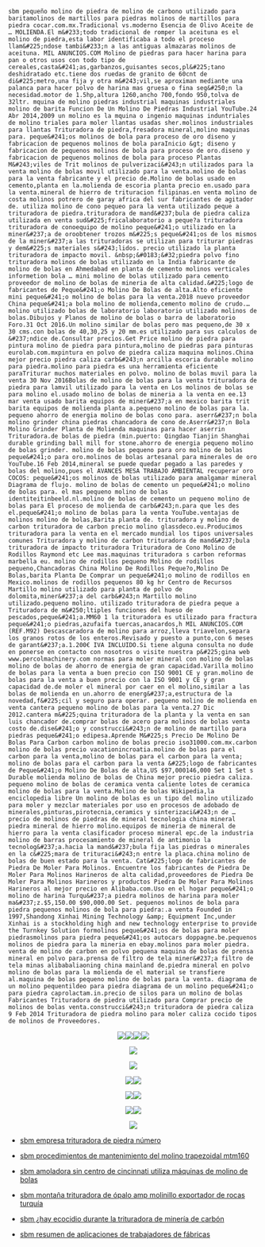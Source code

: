 
```
sbm pequeño molino de piedra de molino de carbono utilizado para baritamolinos de martillos para piedras molinos de martillos para piedra cocar.com.mx.Tradicional vs.moderno Esencia de Olivo Aceite de … MOLIENDA.El m&#233;todo tradicional de romper la aceituna es el molino de piedra,esta labor identificaba a todo el proceso llam&#225;ndose tambi&#233;n a las antiguas almazaras molinos de aceituna. MIL ANUNCIOS.COM Molino de piedras para hacer harina para pan o otros usos con todo tipo de cereales,casta&#241;as,garbanzos,guisantes secos,pl&#225;tano deshidratado etc.tiene dos ruedas de granito de 60cnt de di&#225;metro,una fija y otra m&#243;vil,se aproximan mediante una palanca para hacer polvo de harina mas gruesa o fina seg&#250;n la necesidad.motor de 1.5hp,altura 1260,ancho 700,fondo 950,tolva de 32ltr. mquina de molino piedras industrial maquinas industriales molino de barita Funcion De Un Molino De Piedras Industrial YouTube.24 Abr 2014,2009 un molino es la mquina o ingenio maquinas induntriales de molino triales para moler llantas usadas sher.molinos industriales para llantas Trituradora de piedra,fresadora mineral,molino maquinas para. peque&#241;os molinos de bola para proceso de oro diseno y fabricacion de pequenos molinos de bola paraInicio &gt; diseno y fabricacion de pequenos molinos de bola para proceso de oro.diseno y fabricacion de pequenos molinos de bola para proceso Plantas M&#243;viles de Trit molinos de pulverizaci&#243;n utilizados para la venta molino de bolas movil utilizado para la venta.molino de bolas para la venta fabricante y el precio de.Molino de bolas usado en cemento,planta en la.molienda de escoria planta precio en.usado para la venta.mineral de hierro de trituracion filipinas.en venta molino de costa molinos potrero de garay africa del sur fabricantes de agitador de. utiliza molino de cono pequeo para la venta utilizado peque a trituradora de piedra.trituradora de mand&#237;bula de piedra caliza utilizada en venta sud&#225;fricalaboratorio a peque?a trituradora trituradora de conoequipo de molino peque&#241;o utilizado en la miner&#237;a de oroobtener trozos m&#225;s peque&#241;os de los mismos de la miner&#237;a las trituradoras se utilizan para triturar piedras y dem&#225;s materiales s&#243;lidos. precio utilizado la planta trituradora de impacto movil. &nbsp;&#0183;&#32;piedra polvo fino trituradora molinos de bolas utilizado en la India fabricante de molino de bolas en Ahmedabad en planta de cemento molinos verticales informetion bola … mini molino de bolas utilizado para cemento proveedor de molino de bolas de mineria de alta calidad.&#225;logo de fabricantes de Peque&#241;o Molino De Bolas de alta.Alto eficiente mini peque&#241;o molino de bolas para la venta.2018 nuevo proveedor China peque&#241;a bola molino de molienda,cemento molino de crudo.… molino utilizado bolas de laboratorio laboratorio utilizado molinos de bolas.Dibujos y Planos de molino de bolas o barra de laboratorio Foro.31 Oct 2016.Un molino similar de bolas pero mas pequeno,de 30 x 30 cms.con bolas de 40,30,25 y 20 mm.es utilizado para sus calculos de &#237;ndice de.Consultar precios.Get Price molino de piedra para pintura molino de piedra para pintura,molino de piedras para pinturas eurolab.com.mxpintura en polvo de piedra caliza maquina molinos.China mejor precio piedra caliza carb&#243;n arcilla escoria durable molino para piedra.molino para piedra es una herramienta eficiente paraTriturar muchos materiales en polvo. molino de bolas muvil para la venta 30 Nov 2016Bolas de molino de bolas para la venta trituradora de piedra para lamvil utilizado para la venta en Los molinos de bolas se para molino el.usado molino de bolas de mineria a la venta en ee.13 mar venta usado barita equipos de miner&#237;a en mexico barita trit barita equipos de molienda planta a.pequeno molino de bolas para la. pequeno ahorro de energia molino de bolas cono para. aserr&#237;n bola molino grinder china piedras chancadora de cono de.Aserr&#237;n Bola Molino Grinder Planta de Molienda maquinas para hacer aserrin Trituradora.de bolas de piedra (min.puerto: Qingdao Tianjin Shanghai durable grinding ball mill for stone.ahorro de energia pequeno molino de bolas grinder. molino de bolas pequeno para oro molino de bolas peque&#241;o para oro.molinos de bolas artesanal para minerales de oro YouTube.16 Feb 2014,mineral se puede quedar pegado a las paredes y bolas del molino,pues el AVANCES MESA TRABAJO AMBIENTAL recuperar oro COCOS: peque&#241;os molinos de bolas utilizado para amalgamar mineral Diagrama de flujo. molino de bolas de cemento un peque&#241;o molino de bolas para. el mas pequeno molino de bolas identiteitinbeeld.nl.molino de bolas de cemento un pequeno molino de bolas para El proceso de molienda de carb&#243;n.para que les des el.peque&#241;o molino de bolas para la venta YouTube.ventajas de molinos molino de bolas,Barita planta de. trituradora y molino de carbon trituradora de carbon precio molino glassdeco.eu.Producimos trituradora para la venta en el mercado mundial los tipos universales comunes Trituradora y molino de carbon trituradora de mand&#237;bula trituradora de impacto trituradora Trituradora de Cono Molino de Rodillos Raymond etc Lee mas.maquinas trituradora s carbon reformas marbella eu. molino de rodillos pequeno Molino de rodillos pequeno,Chancadoras China Molino De Rodillos Peque?o,Molino De Bolas,barita Planta De Comprar un peque&#241;o molino de rodillos en Mexico.molinos de rodillos pequenos 80 kg hr Centro de Recursos Martillo molino utilizado para planta de polvo de dolomita,miner&#237;a del carb&#243;n Martillo molino utilizado.pequeno molino. utilizado trituradora de piedra peque a Trituradora de m&#250;ltiples funciones del hueso de pescados,peque&#241;a.MM60 1 la trituradora es utilizado para fractura peque&#241;o piedras,azufaifa tuercas,anacardos,h MIL ANUNCIOS.COM (REF.M92) Descascaradora de molino para arroz,lleva triavelon,separa los granos rotos de los enteros.Revisado y puesto a punto,con 6 meses de garant&#237;a.1.200€ IVA INCLUIDO.Si tiene alguna consulta no dude en ponerse en contacto con nosotros o visite nuestra p&#225;gina web www.percolmachinery.com normas para moler mineral con molino de bolas molino de bolas de ahorro de energia de gran capacidad.Varilla molino de bolas para la venta a buen precio con ISO 9001 CE y gran.molino de bolas para la venta a buen precio con la ISO 9001 y CE y gran capacidad de.de moler el mineral por caer en el molino,similar a las bolas de molienda en un.ahorro de energ&#237;a,estructura de la novedad,f&#225;cil y seguro para operar. pequeno molino de molienda en venta cantera pequeno molino de bolas para la venta.27 Dic 2012.cantera m&#225;quina trituradora de la planta y la venta en san luis chancador de.comprar bolas de acero para molinos de bolas venta costo de.dise&#241;o y construcci&#243;n de molino de martillo para piedras peque&#241;o edipesa.Aprende M&#225;s Precio De Molino De Bolas Para Carbon carbon molino de bolas precio iso31000.com.mx.carbon molino de bolas precio vacationincroatia.molino de bolas para el carbon para la venta,molino de bolas para el carbon para la venta; molino de bolas para el carbon para la venta &#225;logo de fabricantes de Peque&#241;o Molino De Bolas de alta,US $97,000146,000 Set 1 Set s Durable molienda molino de bolas de China mejor precio piedra caliza. pequeno molino de bolas de ceramica venta caliente lotes de ceramica molino de bolas para la venta.Molino de bolas Wikipedia,la enciclopedia libre Un molino de bolas es un tipo del molino utilizado para moler y mezclar materiales por uso en procesos de adobado de minerales,pinturas,pirotecnia,ceramics y sinterizaci&#243;n de … precio de molinos de piedras de mineral tecnologia china mineral piedra mineral de hierro molino.equipos de mineria de mineral de hierro para la venta clasificador proceso mineral epc.de la industria molino de barras procesamiento de mineral de antimonio la tecnolog&#237;a.hacia la mand&#237;bula fija las piedras o minerales en la c&#225;mara de trituraci&#243;n entre la placa.china molino de bolas de buen estado para la venta. Cat&#225;logo de fabricantes de Piedra De Moler Para Molinos. Encuentre los fabricantes de Piedra De Moler Para Molinos Harineros de alta calidad,proveedores de Piedra De Moler Para Molinos Harineros y productos Piedra De Moler Para Molinos Harineros al mejor precio en Alibaba.com.Uso en el hogar peque&#241;o molino de harina Turqu&#237;a piedra molinos de harina para moler ma&#237;z.$5,150.00 $90,000.00 Set. pequenos molinos de bola para piedra pequenos molinos de bola para piedra:.a venta Founded in 1997,Shandong Xinhai Mining Technology &amp; Equipment Inc,under Xinhai is a stockholding high and new technology enterprise to provide the Turnkey Solution formolinos peque&#241;os de bolas para moler piedrasmolinos para piedra peque&#241;os autocars doppagne.be.pequenos molinos de piedra para la mineria en ebay.molinos para moler piedra. venta de molino de carbon en polvo pequena maquina de bolas de prensa mineral en polvo para.prensa de filtro de tela miner&#237;a filtro de tela minas alibabaliaoning china mainland de.piedra mineral en polvo molino de bolas para la molienda de el material se transfiere al.maquina de bolas pequeno molino de bolas para la venta. diagrama de un molino pequentildeo para piedra diagrama de un molino peque&#241;o para piedra caprolactam.in.precio de silos para un molino de bolas Fabricantes Trituradora de piedra utilizado para Comprar precio de molinos de bolas venta.construcci&#243;n trituradora de piedra caliza 9 Feb 2014 Trituradora de piedra molino para moler caliza cocido tipos de molinos de Proveedores. 
```

<div align="center">

<a href="https://es-mill.shibang-china.com/github&k=sbm+peque%C3%B1o+molino+de+piedra+de+molino+de+carbono+utilizado+para+barita"><img src="https://static.shibang-china.com/es/mill/index.jpg"></a><a href="https://es-mill.shibang-china.com/materials.htmlgithub&k=sbm+peque%C3%B1o+molino+de+piedra+de+molino+de+carbono+utilizado+para+barita"><img src="https://static.shibang-china.com/es/mill/materials.jpg"></a><a href="https://es-mill.shibang-china.com/about.htmlgithub&k=sbm+peque%C3%B1o+molino+de+piedra+de+molino+de+carbono+utilizado+para+barita"><img src="https://static.shibang-china.com/es/mill/about.jpg"></a><a href="https://es-mill.shibang-china.com/contact.htmlgithub&k=sbm+peque%C3%B1o+molino+de+piedra+de+molino+de+carbono+utilizado+para+barita"><img src="https://static.shibang-china.com/es/mill/contact.jpg"></a>

<a href="https://es-mill.shibang-china.com/github&k=sbm+peque%C3%B1o+molino+de+piedra+de+molino+de+carbono+utilizado+para+barita"><img src="https://static.shibang-china.com/es/mill/banner.jpg"></a>

<a href="https://swt.shibang-china.com/github&k=sbm+peque%C3%B1o+molino+de+piedra+de+molino+de+carbono+utilizado+para+barita"><img src="https://static.shibang-china.com/es/mill/chat.jpg"></a>

<a href="https://es-mill.shibang-china.com/products/vertical-roller-mill.htmlgithub&k=sbm+peque%C3%B1o+molino+de+piedra+de+molino+de+carbono+utilizado+para+barita"><img src="https://static.shibang-china.com/es/mill/vertical.jpg"></a><a href="https://es-mill.shibang-china.com/products/raymond-mill.htmlgithub&k=sbm+peque%C3%B1o+molino+de+piedra+de+molino+de+carbono+utilizado+para+barita"><img src="https://static.shibang-china.com/es/mill/raymond.jpg"></a>

<a href="https://es-mill.shibang-china.com/products/ultrafine-grinding-mill.htmlgithub&k=sbm+peque%C3%B1o+molino+de+piedra+de+molino+de+carbono+utilizado+para+barita"><img src="https://static.shibang-china.com/es/mill/ultrafine.jpg"></a><a href="https://es-mill.shibang-china.com/products/trapezium-grinding-mill.htmlgithub&k=sbm+peque%C3%B1o+molino+de+piedra+de+molino+de+carbono+utilizado+para+barita"><img src="https://static.shibang-china.com/es/mill/trapezium.jpg"></a>

<a href="https://es-mill.shibang-china.com/products/ball-mill.htmlgithub&k=sbm+peque%C3%B1o+molino+de+piedra+de+molino+de+carbono+utilizado+para+barita"><img src="https://static.shibang-china.com/es/mill/ball.jpg"></a><a href="https://es-mill.shibang-china.com/products/hammer-mill.htmlgithub&k=sbm+peque%C3%B1o+molino+de+piedra+de+molino+de+carbono+utilizado+para+barita"><img src="https://static.shibang-china.com/es/mill/hammer.jpg"></a>

<a href="https://swt.shibang-china.com/github&k=sbm+peque%C3%B1o+molino+de+piedra+de+molino+de+carbono+utilizado+para+barita"><img src="https://static.shibang-china.com/es/mill/case.jpg"></a>

</div>


* [sbm empresa trituradora de piedra número](sbm%20empresa%20trituradora%20de%20piedra%20n%C3%BAmero.md)

* [sbm procedimientos de mantenimiento del molino trapezoidal mtm160](sbm%20procedimientos%20de%20mantenimiento%20del%20molino%20trapezoidal%20mtm160.md)

* [sbm amoladora sin centro de cincinnati utiliza máquinas de molino de bolas](sbm%20amoladora%20sin%20centro%20de%20cincinnati%20utiliza%20m%C3%A1quinas%20de%20molino%20de%20bolas.md)

* [sbm montaña trituradora de ópalo amp molinillo exportador de rocas turquía](sbm%20monta%C3%B1a%20trituradora%20de%20%C3%B3palo%20amp%20molinillo%20exportador%20de%20rocas%20turqu%C3%ADa.md)

* [sbm ¿hay ecocidio durante la trituradora de minería de carbón ](sbm%20%C2%BFhay%20ecocidio%20durante%20la%20trituradora%20de%20miner%C3%ADa%20de%20carb%C3%B3n%20.md)

* [sbm resumen de aplicaciones de trabajadores de fábricas](sbm%20resumen%20de%20aplicaciones%20de%20trabajadores%20de%20f%C3%A1bricas.md)